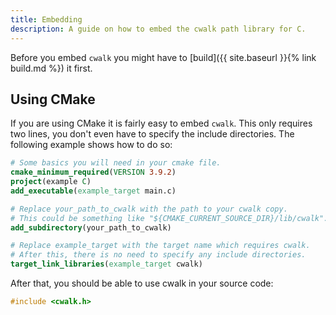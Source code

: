 ```yaml
---
title: Embedding
description: A guide on how to embed the cwalk path library for C.
---
```


Before you embed `cwalk` you might have to [build]({{ site.baseurl }}{% link build.md %}) it first.

## Using CMake
If you are using CMake it is fairly easy to embed ``cwalk``. 
This only requires two lines, you don't even have to specify the include directories.
The following example shows how to do so:
```cmake
# Some basics you will need in your cmake file.
cmake_minimum_required(VERSION 3.9.2)
project(example C)
add_executable(example_target main.c)

# Replace your_path_to_cwalk with the path to your cwalk copy. 
# This could be something like "${CMAKE_CURRENT_SOURCE_DIR}/lib/cwalk".
add_subdirectory(your_path_to_cwalk) 

# Replace example_target with the target name which requires cwalk.
# After this, there is no need to specify any include directories.
target_link_libraries(example_target cwalk)
```

After that, you should be able to use cwalk in your source code:
```c
#include <cwalk.h>
```